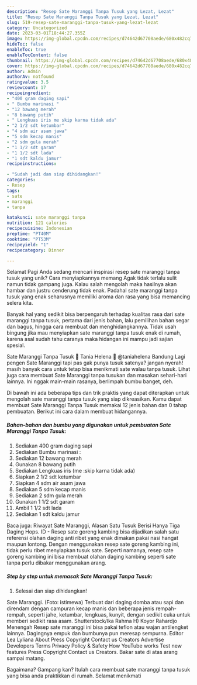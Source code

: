 ```yaml
---
description: "Resep Sate Maranggi Tanpa Tusuk yang Lezat, Lezat"
title: "Resep Sate Maranggi Tanpa Tusuk yang Lezat, Lezat"
slug: 519-resep-sate-maranggi-tanpa-tusuk-yang-lezat-lezat
category: Uncategorized
date: 2023-03-01T18:44:27.355Z
image: https://img-global.cpcdn.com/recipes/d74642d67708aede/680x482cq70/sate-maranggi-tanpa-tusuk-foto-resep-utama.jpg
hideToc: false
enableToc: true
enableTocContent: false
thumbnail: https://img-global.cpcdn.com/recipes/d74642d67708aede/680x482cq70/sate-maranggi-tanpa-tusuk-foto-resep-utama.jpg
cover: https://img-global.cpcdn.com/recipes/d74642d67708aede/680x482cq70/sate-maranggi-tanpa-tusuk-foto-resep-utama.jpg
author: Admin
authorAv: notfound
ratingvalue: 3.5
reviewcount: 17
recipeingredient:
- "400 gram daging sapi"
- " Bumbu marinasi "
- "12 bawang merah"
- "8 bawang putih"
- " Lengkuas iris me skip karna tidak ada"
- "2 1/2 sdt ketumbar"
- "4 sdm air asam jawa"
- "5 sdm kecap manis"
- "2 sdm gula merah"
- "1 1/2 sdt garam"
- "1 1/2 sdt lada"
- "1 sdt kaldu jamur"
recipeinstructions:

- "Sudah jadi dan siap dihidangkan!"
categories:
- Resep
tags:
- sate
- maranggi
- tanpa

katakunci: sate maranggi tanpa 
nutrition: 121 calories
recipecuisine: Indonesian
preptime: "PT40M"
cooktime: "PT53M"
recipeyield: "1"
recipecategory: Dinner

---
```



Selamat Pagi Anda sedang mencari inspirasi resep sate maranggi tanpa tusuk yang unik? Cara menyiapkannya memang Agak tidak terlalu sulit namun tidak gampang juga. Kalau salah mengolah maka hasilnya akan hambar dan justru cenderung tidak enak. Padahal sate maranggi tanpa tusuk yang enak seharusnya memiliki aroma dan rasa yang bisa memancing selera kita.


Banyak hal yang sedikit bisa berpengaruh terhadap kualitas rasa dari sate maranggi tanpa tusuk, pertama dari jenis bahan, lalu pemilihan bahan segar dan bagus, hingga cara membuat dan menghidangkannya. Tidak usah bingung jika mau menyiapkan sate maranggi tanpa tusuk enak di rumah, karena asal sudah tahu caranya maka hidangan ini mampu jadi sajian spesial.

Sate Maranggi Tanpa Tusuk 🍒 Tania Helena 🍒 @taniahelena Bandung Lagi pengen Sate Maranggi tapi pas gak punya tusuk satenya? jangan nyerah! masih banyak cara untuk tetap bisa menikmati sate walau tanpa tusuk. Lihat juga cara membuat Sate Maranggi tanpa tusukan dan masakan sehari-hari lainnya. Ini nggak main-main rasanya, berlimpah bumbu banget, deh.


Di bawah ini ada beberapa tips dan trik praktis yang dapat diterapkan untuk mengolah sate maranggi tanpa tusuk yang siap dikreasikan. Kamu dapat membuat Sate Maranggi Tanpa Tusuk memakai 12 jenis bahan dan 0 tahap pembuatan. Berikut ini cara dalam membuat hidangannya.

<!--inarticleads1-->

##### Bahan-bahan dan bumbu yang digunakan untuk pembuatan Sate Maranggi Tanpa Tusuk:

1. Sediakan 400 gram daging sapi
1. Sediakan  Bumbu marinasi :
1. Sediakan 12 bawang merah
1. Gunakan 8 bawang putih
1. Sediakan  Lengkuas iris (me :skip karna tidak ada)
1. Siapkan 2 1/2 sdt ketumbar
1. Siapkan 4 sdm air asam jawa
1. Sediakan 5 sdm kecap manis
1. Sediakan 2 sdm gula merah
1. Gunakan 1 1/2 sdt garam
1. Ambil 1 1/2 sdt lada
1. Sediakan 1 sdt kaldu jamur


Baca juga: Riwayat Sate Maranggi, Alasan Satu Tusuk Berisi Hanya Tiga Daging Hops. ID - Resep sate goreng kambing bisa dijadikan salah satu referensi olahan daging anti ribet yang enak dimakan pakai nasi hangat maupun lontong. Dengan menggunakan resep sate goreng kambing ini, tidak perlu ribet menyiapkan tusuk sate. Seperti namanya, resep sate goreng kambing ini bisa membuat olahan daging kambing seperti sate tanpa perlu dibakar menggunakan arang. 

<!--inarticleads2-->

##### Step by step untuk memasak Sate Maranggi Tanpa Tusuk:


1. Selesai dan siap dihidangkan!

Sate Maranggi. (Foto: istimewa) Terbuat dari daging domba atau sapi dan direndam dengan campuran kecap manis dan beberapa jenis rempah-rempah, seperti jahe, ketumbar, lengkuas, kunyit, dengan sedikit cuka untuk memberi sedikit rasa asam. Shutterstock/Ika Rahma H) Koyor Rahardjo Menengah Resep sate maranggi ini bisa pakai teflon atau wajan antilengket lainnya. Dagingnya empuk dan bumbunya pun meresap sempurna. Editor Lea Lyliana About Press Copyright Contact us Creators Advertise Developers Terms Privacy Policy &amp; Safety How YouTube works Test new features Press Copyright Contact us Creators. Bakar sate di atas arang sampai matang. 

Bagaimana? Gampang kan? Itulah cara membuat sate maranggi tanpa tusuk yang bisa anda praktikkan di rumah. Selamat menikmati
